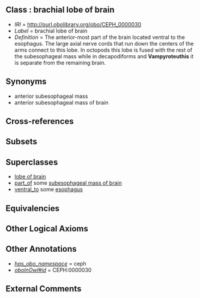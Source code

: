 
## Class : brachial lobe of brain

 * *IRI* = http://purl.obolibrary.org/obo/CEPH_0000030
 * *Label* = brachial lobe of brain
 * *Definition* = The anterior-most part of the brain located ventral to the esophagus. The large axial nerve cords that run down the centers of the arms connect to this lobe. In octopods this lobe is fused with the rest of the subesophageal mass while in decapodiforms and <strong>Vampyroteuthis</strong> it is separate from the remaining brain.

## Synonyms

 * anterior subesophageal mass
 * anterior subesophageal mass of brain

## Cross-references


## Subsets


## Superclasses

 * [lobe of brain](../../CEPH/93/CEPH_0000293.md)
 * [part_of](../../BFO/50/BFO_0000050.md) some [subesophageal mass of brain](../../CEPH/96/CEPH_0000296.md)
 * [ventral_to](../../ceph#ventral/to/ceph#ventral_to.md) some [esophagus](../../UBERON/43/UBERON_0001043.md)

## Equivalencies


## Other Logical Axioms


## Other Annotations

 * *[has_obo_namespace](../../ce/oboInOwl#hasOBONamespace.md)* = ceph
 * *[oboInOwl#id](../../id/oboInOwl#id.md)* = CEPH:0000030

## External Comments

